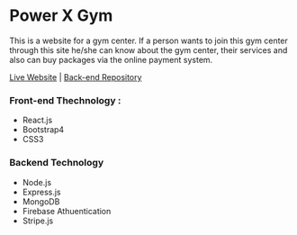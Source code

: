 # Power X Gym
This is a website for a gym center. If a person wants to join this gym center through this site he/she can know about the gym center, their services and also can buy packages via the online payment system.


[Live Website](https://powerx-gym.netlify.app/) | [Back-end Repository](https://github.com/shahin5353/node-for-power-x-gym)


### Front-end Thechnology : 
* React.js
* Bootstrap4
* CSS3

### Backend Technology
* Node.js
* Express.js
* MongoDB
* Firebase Athuentication 
* Stripe.js
